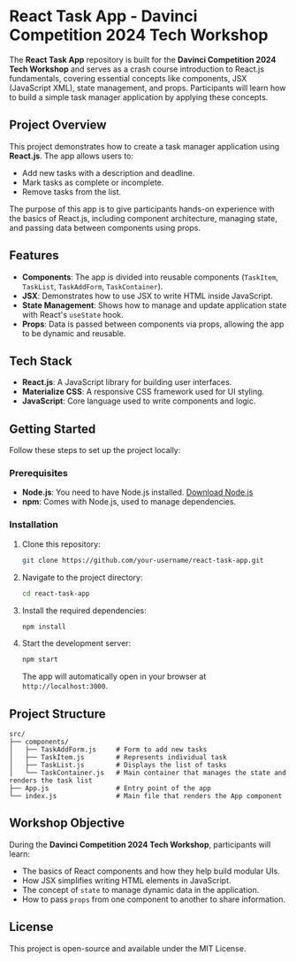 # React Task App - Davinci Competition 2024 Tech Workshop

The **React Task App** repository is built for the **Davinci Competition 2024 Tech Workshop** and serves as a crash course introduction to React.js fundamentals, covering essential concepts like components, JSX (JavaScript XML), state management, and props. Participants will learn how to build a simple task manager application by applying these concepts.

## Project Overview

This project demonstrates how to create a task manager application using **React.js**. The app allows users to:

- Add new tasks with a description and deadline.
- Mark tasks as complete or incomplete.
- Remove tasks from the list.

The purpose of this app is to give participants hands-on experience with the basics of React.js, including component architecture, managing state, and passing data between components using props.

## Features

- **Components**: The app is divided into reusable components (`TaskItem`, `TaskList`, `TaskAddForm`, `TaskContainer`).
- **JSX**: Demonstrates how to use JSX to write HTML inside JavaScript.
- **State Management**: Shows how to manage and update application state with React's `useState` hook.
- **Props**: Data is passed between components via props, allowing the app to be dynamic and reusable.

## Tech Stack

- **React.js**: A JavaScript library for building user interfaces.
- **Materialize CSS**: A responsive CSS framework used for UI styling.
- **JavaScript**: Core language used to write components and logic.

## Getting Started

Follow these steps to set up the project locally:

### Prerequisites

- **Node.js**: You need to have Node.js installed. [Download Node.js](https://nodejs.org/)
- **npm**: Comes with Node.js, used to manage dependencies.

### Installation

1. Clone this repository:
   ```bash
   git clone https://github.com/your-username/react-task-app.git
   ```

2. Navigate to the project directory:
   ```bash
   cd react-task-app
   ```

3. Install the required dependencies:
   ```bash
   npm install
   ```

4. Start the development server:
   ```bash
   npm start
   ```

   The app will automatically open in your browser at `http://localhost:3000`.

## Project Structure

```
src/
├── components/
│   ├── TaskAddForm.js     # Form to add new tasks
│   ├── TaskItem.js        # Represents individual task
│   ├── TaskList.js        # Displays the list of tasks
│   └── TaskContainer.js   # Main container that manages the state and renders the task list
├── App.js                 # Entry point of the app
└── index.js               # Main file that renders the App component
```

## Workshop Objective

During the **Davinci Competition 2024 Tech Workshop**, participants will learn:
- The basics of React components and how they help build modular UIs.
- How JSX simplifies writing HTML elements in JavaScript.
- The concept of `state` to manage dynamic data in the application.
- How to pass `props` from one component to another to share information.

## License

This project is open-source and available under the MIT License.